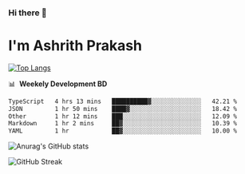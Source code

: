 ### Hi there 👋
# I'm Ashrith Prakash

[![Top Langs](https://github-readme-stats.vercel.app/api/top-langs/?username=xxcheckmatexx&count_private=true&include_all_commits=true&show_icons=true&line_height=20&title_color=FFFFFF&icon_color=FFFFFF&text_color=FFFFFF&bg_color=0D1117&langs_count=8)](https://github.com/anuraghazra/github-readme-stats)

📊 &nbsp;**Weekely Development BD**

<!--START_SECTION:waka-->

```txt
TypeScript   4 hrs 13 mins   ██████████▓░░░░░░░░░░░░░░   42.21 %
JSON         1 hr 50 mins    ████▓░░░░░░░░░░░░░░░░░░░░   18.42 %
Other        1 hr 12 mins    ███░░░░░░░░░░░░░░░░░░░░░░   12.09 %
Markdown     1 hr 2 mins     ██▓░░░░░░░░░░░░░░░░░░░░░░   10.39 %
YAML         1 hr            ██▓░░░░░░░░░░░░░░░░░░░░░░   10.00 %
```

<!--END_SECTION:waka-->

![Anurag's GitHub stats](https://github-readme-stats.vercel.app/api?username=xxcheckmatexx&count_private=true&show_icons=true&theme=merko)  

![GitHub Streak](http://github-readme-streak-stats.herokuapp.com?user=xxcheckmatexx&theme=merko&hide_border=true&date_format=M%20j%5B%2C%20Y%5D&fire=DD0E0B)
<br/>
